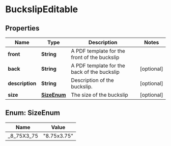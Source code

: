 

# BuckslipEditable


## Properties

Name | Type | Description | Notes
------------ | ------------- | ------------- | -------------
**front** | **String** | A PDF template for the front of the buckslip | 
**back** | **String** | A PDF template for the back of the buckslip |  [optional]
**description** | **String** | Description of the buckslip. |  [optional]
**size** | [**SizeEnum**](#SizeEnum) | The size of the buckslip |  [optional]



## Enum: SizeEnum

Name | Value
---- | -----
_8_75X3_75 | &quot;8.75x3.75&quot;



